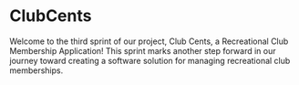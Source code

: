 # ClubCents
Welcome to the third sprint of our project, Club Cents, a Recreational Club Membership Application! This sprint marks another step forward in our journey toward creating a software solution for managing recreational club memberships.
 
 
